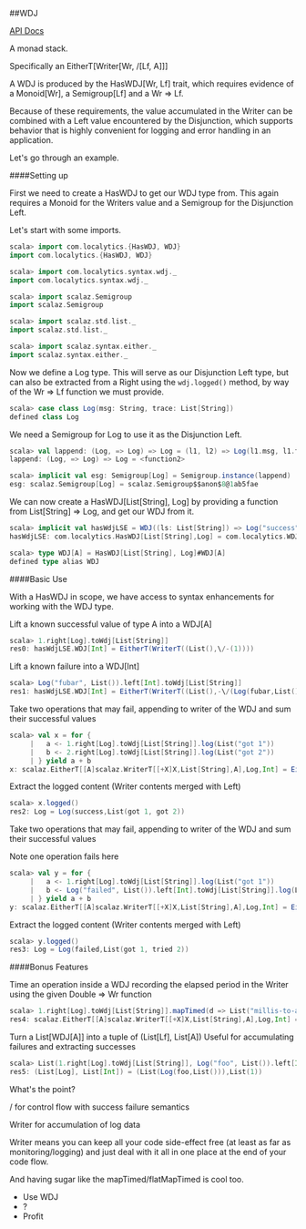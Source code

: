 ##WDJ

[API Docs](http://localytics.github.io/wdj/#com.localytics.package)

A monad stack.

Specifically an EitherT[Writer[Wr, \/[Lf, A]]]

A WDJ is produced by the HasWDJ[Wr, Lf] trait, which requires evidence of a
Monoid[Wr], a Semigroup[Lf] and a Wr => Lf.

Because of these requirements, the value accumulated in the Writer can be
combined with a Left value encountered by the Disjunction, which supports
behavior that is highly convenient for logging and error handling in an
application.

Let's go through an example.

####Setting up

First we need to create a HasWDJ to get our WDJ type from. This again requires
a Monoid for the Writers value and a Semigroup for the Disjunction Left.

Let's start with some imports.

```scala
scala> import com.localytics.{HasWDJ, WDJ}
import com.localytics.{HasWDJ, WDJ}

scala> import com.localytics.syntax.wdj._
import com.localytics.syntax.wdj._

scala> import scalaz.Semigroup
import scalaz.Semigroup

scala> import scalaz.std.list._
import scalaz.std.list._

scala> import scalaz.syntax.either._
import scalaz.syntax.either._
```

Now we define a Log type. This will serve as our Disjunction Left type,
but can also be extracted from a Right using the `wdj.logged()` method,
by way of the Wr => Lf function we must provide.

```scala
scala> case class Log(msg: String, trace: List[String])
defined class Log
```

We need a Semigroup for Log to use it as the Disjunction Left.

```scala
scala> val lappend: (Log, => Log) => Log = (l1, l2) => Log(l1.msg, l1.trace ++ l2.trace)
lappend: (Log, => Log) => Log = <function2>

scala> implicit val esg: Semigroup[Log] = Semigroup.instance(lappend)
esg: scalaz.Semigroup[Log] = scalaz.Semigroup$$anon$8@1ab5fae
```

We can now create a HasWDJ[List[String], Log] by providing a function from
List[String] => Log, and get our WDJ from it.

```scala
scala> implicit val hasWdjLSE = WDJ((ls: List[String]) => Log("success", ls))
hasWdjLSE: com.localytics.HasWDJ[List[String],Log] = com.localytics.WDJ$$anon$1@2ea3b48a

scala> type WDJ[A] = HasWDJ[List[String], Log]#WDJ[A]
defined type alias WDJ
```

####Basic Use

With a HasWDJ in scope, we have access to syntax enhancements
for working with the WDJ type.

Lift a known successful value of type A into a WDJ[A]
```scala
scala> 1.right[Log].toWdj[List[String]]
res0: hasWdjLSE.WDJ[Int] = EitherT(WriterT((List(),\/-(1))))
```

Lift a known failure into a WDJ[Int]
```scala
scala> Log("fubar", List()).left[Int].toWdj[List[String]]
res1: hasWdjLSE.WDJ[Int] = EitherT(WriterT((List(),-\/(Log(fubar,List())))))
```

Take two operations that may fail, appending to writer
of the WDJ and sum their successful values
```scala
scala> val x = for {
     |   a <- 1.right[Log].toWdj[List[String]].log(List("got 1"))
     |   b <- 2.right[Log].toWdj[List[String]].log(List("got 2"))
     | } yield a + b
x: scalaz.EitherT[[A]scalaz.WriterT[[+X]X,List[String],A],Log,Int] = EitherT(WriterT((List(got 1, got 2),\/-(3))))
```

Extract the logged content (Writer contents merged with Left)
```scala
scala> x.logged()
res2: Log = Log(success,List(got 1, got 2))
```

Take two operations that may fail, appending to writer of the
WDJ and sum their successful values

Note one operation fails here
```scala
scala> val y = for {
     |   a <- 1.right[Log].toWdj[List[String]].log(List("got 1"))
     |   b <- Log("failed", List()).left[Int].toWdj[List[String]].log(List("tried 2"))
     | } yield a + b
y: scalaz.EitherT[[A]scalaz.WriterT[[+X]X,List[String],A],Log,Int] = EitherT(WriterT((List(got 1, tried 2),-\/(Log(failed,List())))))
```

Extract the logged content (Writer contents merged with Left)
```scala
scala> y.logged()
res3: Log = Log(failed,List(got 1, tried 2))
```

####Bonus Features

Time an operation inside a WDJ recording the elapsed period in
the Writer using the given Double => Wr function
```scala
scala> 1.right[Log].toWdj[List[String]].mapTimed(d => List("millis-to-add-complete-"++d.toString))(_ + 3)
res4: scalaz.EitherT[[A]scalaz.WriterT[[+X]X,List[String],A],Log,Int] = EitherT(WriterT((List(millis-to-add-complete-1.0),\/-(4))))
```

Turn a List[WDJ[A]] into a tuple of (List[Lf], List[A])
Useful for accumulating failures and extracting successes
```scala
scala> List(1.right[Log].toWdj[List[String]], Log("foo", List()).left[Int].toWdj[List[String]]).tuple()
res5: (List[Log], List[Int]) = (List(Log(foo,List())),List(1))
```

What's the point?

\/ for control flow with success failure semantics

Writer for accumulation of log data

Writer means you can keep all your code side-effect free (at least as
far as monitoring/logging) and just deal with it all in one place at the
end of your code flow.

And having sugar like the mapTimed/flatMapTimed is cool too.

*  Use WDJ
*  ?
*  Profit
